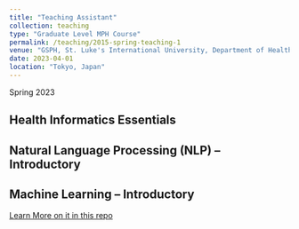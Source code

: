 ```yaml
---
title: "Teaching Assistant"
collection: teaching
type: "Graduate Level MPH Course"
permalink: /teaching/2015-spring-teaching-1
venue: "GSPH, St. Luke's International University, Department of Health Informatics"
date: 2023-04-01
location: "Tokyo, Japan"
---
```


Spring 2023

## Health Informatics Essentials  

## Natural Language Processing (NLP) – Introductory  

## Machine Learning – Introductory

[Learn More on it in this repo ](https://github.com/tgyeltshen/Health_Informatics_Teaching_Spring2023)